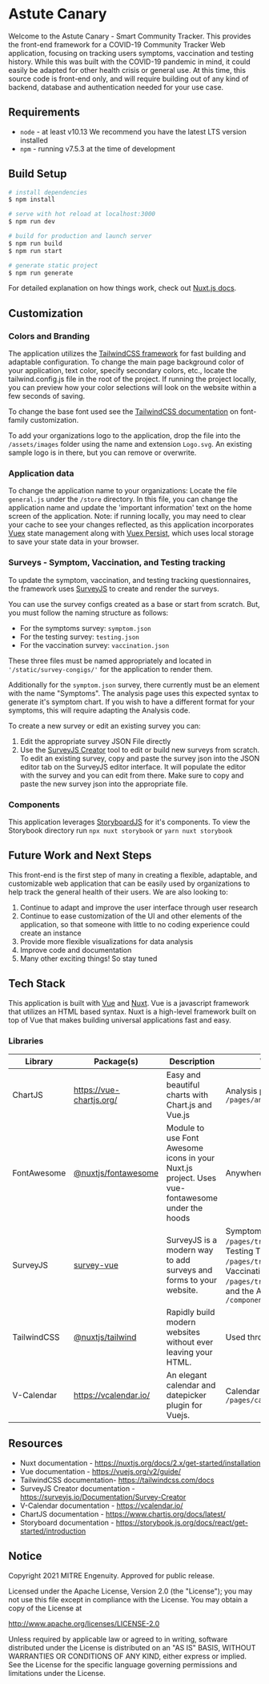 # Astute Canary
Welcome to the Astute Canary - Smart Community Tracker. This provides the front-end framework for a COVID-19 Community Tracker Web application, focusing on tracking users symptoms, vaccination and testing history. 
While this was built with the COVID-19 pandemic in mind, it could easily be adapted for other health crisis or general use. 
At this time, this source code is front-end only, and will require building out of any kind of backend, database and authentication needed for your use case. 

## Requirements 
<ul>
<li><code>node</code> - at least v10.13 We recommend you have the latest LTS version installed</li>
<li><code>npm</code> - running v7.5.3 at the time of development</li>
</ul>

## Build Setup

```bash
# install dependencies
$ npm install

# serve with hot reload at localhost:3000
$ npm run dev

# build for production and launch server
$ npm run build
$ npm run start

# generate static project
$ npm run generate
```

For detailed explanation on how things work, check out [Nuxt.js docs](https://nuxtjs.org).

## Customization

### Colors and Branding
The application utilizes the [TailwindCSS framework](https://tailwindcss.com/) for fast building and adaptable configuration. To change the main page background color of your application, text color, specify secondary colors, etc., locate the tailwind.config.js file in the root of the project. If running the project locally, you can preview how your color selections will look on the website within a few seconds of saving.  

To change the base font used see the [TailwindCSS documentation](https://tailwindcss.com/docs/font-family#customizing) on font-family customization.

To add your organizations logo to the application, drop the file into the <code>/assets/images</code> folder using the name and extension <code>Logo.svg</code>. An existing sample logo is in there, but you can remove or overwrite.

### Application data 
To change the application name to your organizations: Locate the file <code>general.js</code> under the <code>/store</code> directory. In this file, you can change the application name and update the 'important information' text on the home screen of the application. Note: if running locally, you may need to clear your cache to see your changes reflected, as this application incorporates [Vuex](https://vuex.vuejs.org/) state management along with [Vuex Persist](https://github.com/championswimmer/vuex-persist), which uses local storage to save your state data in your browser. 

### Surveys - Symptom, Vaccination, and Testing tracking
To update the symptom, vaccination, and testing tracking questionnaires, the framework uses [SurveyJS](https://surveyjs.io/) to create and render the surveys. 

You can use the survey configs created as a base or start from scratch. But, you must follow the naming structure as follows: 

<ul>
<li>For the symptoms survey: <code>symptom.json</code></li>
<li>For the testing survey: <code>testing.json</code></li>
<li>For the vaccination survey: <code>vaccination.json</code></li>
</ul>

These three files must be named appropriately and located in <code>'/static/survey-congigs/'</code> for the application to render them.

Additionally for the <code>symptom.json</code> survey, there currently must be an element with the name "Symptoms". The analysis page uses this expected syntax to generate it's symptom chart. If you wish to have a different format for your symptoms, this will require adapting the Analysis code. 

To create a new survey or edit an existing survey you can:
<ol>
<li>Edit the appropriate survey JSON File directly
<li>Use the <a href="https://surveyjs.io/create-survey">SurveyJS Creator</a> tool to edit or build new surveys from scratch. To edit an existing survey, copy and paste the survey json into the JSON editor tab on the SurveyJS editor interface. It will populate the editor with the survey and you can edit from there. Make sure to copy and paste the new survey json into the appropriate file.</li>
</ol> 

### Components
This application leverages [StoryboardJS](https://storybook.js.org/) for it's components. To view the Storybook directory run
<code>npx nuxt storybook</code> or <code>yarn nuxt storybook</code>


## Future Work and Next Steps
This front-end is the first step of many in creating a flexible, adaptable, and customizable web application that can be easily used by organizations to help track the general health of their users. 
We are also looking to: 

<ol>
<li>Continue to adapt and improve the user interface through user research</li>
<li>Continue to ease customization of the UI and other elements of the application, so that someone with little to no coding experience could create an instance</li>
<li>Provide more flexible visualizations for data analysis</li>
<li>Improve code and documentation</li>
<li>Many other exciting things! So stay tuned</li>
</ol>


## Tech Stack
This application is built with [Vue](https://vuejs.org/) and [Nuxt](https://nuxtjs.org/).
Vue is a javascript framework that utilizes an HTML based syntax. Nuxt is a high-level framework built on top of Vue that makes building universal applications fast and easy. 

### Libraries
| Library | Package(s) | Description | Where is this used
| ----------- | ----------- | ----------- | ----------- |
| ChartJS | <https://vue-chartjs.org/> | Easy and beautiful charts with Chart.js and Vue.js | Analysis page <code>/pages/analysis/index.vue</code>
| FontAwesome | [@nuxtjs/fontawesome](https://www.npmjs.com/package/@nuxtjs/fontawesome) | Module to use Font Awesome icons in your Nuxt.js project. Uses vue-fontawesome under the hoods | Anywhere that uses an icon.
| SurveyJS | [survey-vue](https://www.npmjs.com/package/survey-vue) | SurveyJS is a modern way to add surveys and forms to your website. | Symptom Tracking page <code>/pages/track/symptoms/index.vue</code>, Testing Tracking page <code>/pages/track/testing/index.vue</code>, Vaccination Tracking page <code>/pages/track/vaccination/index.vue</code>, and the AppSurvey Component <code>/components/AppSurvey.vue</code>
| TailwindCSS | [@nuxtjs/tailwind](https://tailwindcss.nuxtjs.org/) | Rapidly build modern websites without ever leaving your HTML. | Used throughout the application
| V-Calendar | <https://vcalendar.io/> | An elegant calendar and datepicker plugin for Vuejs. | Calendar page <code>/pages/calendar/index.vue</code>


## Resources
<ul>
<li>Nuxt documentation - <a href="https://nuxtjs.org/docs/2.x/get-started/installation">https://nuxtjs.org/docs/2.x/get-started/installation</a></li>
<li>Vue documentation - <a href="https://vuejs.org/v2/guide/">https://vuejs.org/v2/guide/</a>
<li>TailwindCSS documentation- <a href="https://tailwindcss.com/docs">https://tailwindcss.com/docs</a></li>
<li>SurveyJS Creator documentation - <a href="https://surveyjs.io/Documentation/Survey-Creator">https://surveyjs.io/Documentation/Survey-Creator</a></li>
<li>V-Calendar documentation - <a href="https://vcalendar.io/">https://vcalendar.io/</a></li>
<li>ChartJS documentation - <a href="https://www.chartjs.org/docs/latest/">https://www.chartjs.org/docs/latest/</a></li>
<li>Storyboard documentation - <a href="https://storybook.js.org/docs/react/get-started/introduction">https://storybook.js.org/docs/react/get-started/introduction</a></li>
</ul>

## Notice
Copyright 2021 MITRE Engenuity. Approved for public release.

Licensed under the Apache License, Version 2.0 (the "License"); you may not use this file except in compliance with the License. You may obtain a copy of the License at

<a href="http://www.apache.org/licenses/LICENSE-2.0">http://www.apache.org/licenses/LICENSE-2.0</a>

Unless required by applicable law or agreed to in writing, software distributed under the License is distributed on an "AS IS" BASIS, WITHOUT WARRANTIES OR CONDITIONS OF ANY KIND, either express or implied. See the License for the specific language governing permissions and limitations under the License.